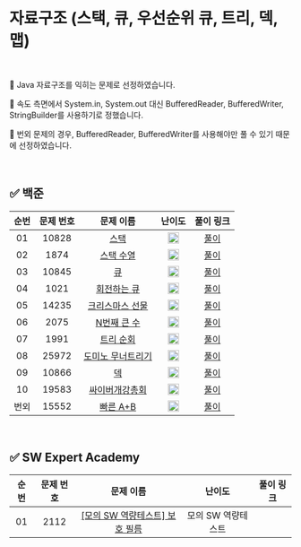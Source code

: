 # 자료구조 (스택, 큐, 우선순위 큐, 트리, 덱, 맵)

<br/>

📌 Java 자료구조를 익히는 문제로 선정하였습니다.

📌 속도 측면에서 System.in, System.out 대신 BufferedReader, BufferedWriter, StringBuilder를 사용하기로 정했습니다.

📌 번외 문제의 경우, BufferedReader, BufferedWriter를 사용해야만 풀 수 있기 때문에 선정하였습니다.

<br/>

## ✅ 백준
순번 | 문제 번호 | 문제 이름 | 난이도 | 풀이 링크
:---: | :---: | :---: | :---: | :---: 
01 | 10828 | [스택](https://www.acmicpc.net/problem/10828) | <img src="https://static.solved.ac/tier_small/7.svg" width=20px> | [풀이](https://github.com/psj98/Java_Study_Coding_18/blob/main/baekjoon/src/study_230201/problemset/alg_10828.java)
02 | 1874 | [스택 수열](https://www.acmicpc.net/problem/1874) | <img src="https://static.solved.ac/tier_small/9.svg" width=20px> | [풀이](https://github.com/psj98/Java_Study_Coding_18/blob/main/baekjoon/src/study_230201/problemset/alg_1874.java)
03 | 10845 | [큐](https://www.acmicpc.net/problem/10845) | <img src="https://static.solved.ac/tier_small/7.svg" width=20px> | [풀이](https://github.com/psj98/Java_Study_Coding_18/blob/main/baekjoon/src/study_230201/problemset/alg_10845.java)
04 | 1021 | [회전하는 큐](https://www.acmicpc.net/problem/1021) | <img src="https://static.solved.ac/tier_small/8.svg" width=20px> | [풀이](https://github.com/psj98/Java_Study_Coding_18/blob/main/baekjoon/src/study_230201/problemset/alg_1021.java)
05 | 14235 | [크리스마스 선물](https://www.acmicpc.net/problem/14235) | <img src="https://static.solved.ac/tier_small/8.svg" width=20px> | [풀이](https://github.com/psj98/Java_Study_Coding_18/blob/main/baekjoon/src/study_230201/problemset/alg_14235.java)
06 | 2075 | [N번째 큰 수](https://www.acmicpc.net/problem/2075) | <img src="https://static.solved.ac/tier_small/9.svg" width=20px> | [풀이](https://github.com/psj98/Java_Study_Coding_18/blob/main/baekjoon/src/study_230201/problemset/alg_2075.java)
07 | 1991 | [트리 순회](https://www.acmicpc.net/problem/1991) | <img src="https://static.solved.ac/tier_small/10.svg" width=20px> | [풀이](https://github.com/psj98/Java_Study_Coding_18/blob/main/baekjoon/src/study_230201/problemset/alg_1991.java)
08 | 25972 | [도미노 무너트리기](https://www.acmicpc.net/problem/25972) | <img src="https://static.solved.ac/tier_small/7.svg" width=20px> | [풀이](https://github.com/psj98/Java_Study_Coding_18/blob/main/baekjoon/src/study_230201/problemset/alg_25972.java)
09 | 10866 | [덱](https://www.acmicpc.net/problem/10866) | <img src="https://static.solved.ac/tier_small/7.svg" width=20px> | [풀이](https://github.com/psj98/Java_Study_Coding_18/blob/main/baekjoon/src/study_230201/problemset/alg_10866.java)
10 | 19583 | [싸이버개강총회](https://www.acmicpc.net/problem/19583) | <img src="https://static.solved.ac/tier_small/9.svg" width=20px> | [풀이](https://github.com/psj98/Java_Study_Coding_18/blob/main/baekjoon/src/study_230201/problemset/alg_19583.java)
번외 | 15552 | [빠른 A+B](https://www.acmicpc.net/problem/15552) | <img src="https://static.solved.ac/tier_small/2.svg" width=20px> | [풀이](https://github.com/psj98/Java_Study_Coding_18/blob/main/baekjoon/src/study_230201/problemset/alg_15552.java)
 
<br/>

## ✅ SW Expert Academy
순번 | 문제 번호 | 문제 이름 | 난이도 | 풀이 링크
:---: | :---: | :---: | :---: | :---: 
01 | 2112 | [[모의 SW 역량테스트] 보호 필름](https://swexpertacademy.com/main/code/problem/problemDetail.do?contestProbId=AV5V1SYKAaUDFAWu) | 모의 SW 역량테스트 | 

